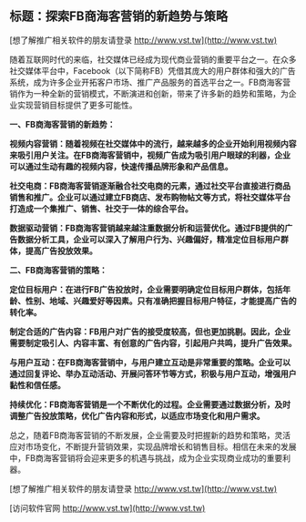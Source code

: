 ## **标题：探索FB商海客营销的新趋势与策略**

[想了解推广相关软件的朋友请登录 http://www.vst.tw](http://www.vst.tw)

随着互联网时代的来临，社交媒体已经成为现代商业营销的重要平台之一。在众多社交媒体平台中，Facebook（以下简称FB）凭借其庞大的用户群体和强大的广告系统，成为许多企业开拓客户市场、推广产品服务的首选平台之一。FB商海客营销作为一种全新的营销模式，不断演进和创新，带来了许多新的趋势和策略，为企业实现营销目标提供了更多可能性。

**一、FB商海客营销的新趋势：**

**视频内容营销：随着视频在社交媒体中的流行，越来越多的企业开始利用视频内容来吸引用户关注。在FB商海客营销中，视频广告成为吸引用户眼球的利器，企业可以通过生动有趣的视频内容，快速传播品牌形象和产品信息。**

**社交电商：FB商海客营销逐渐融合社交电商的元素，通过社交平台直接进行商品销售和推广。企业可以通过建立FB商店、发布购物帖文等方式，将社交媒体平台打造成一个集推广、销售、社交于一体的综合平台。**

**数据驱动营销：FB商海客营销越来越注重数据分析和运营优化。通过FB提供的广告数据分析工具，企业可以深入了解用户行为、兴趣偏好，精准定位目标用户群体，提高广告投放效果。**

**二、FB商海客营销的策略：**

**定位目标用户：在进行FB广告投放时，企业需要明确定位目标用户群体，包括年龄、性别、地域、兴趣爱好等因素。只有准确把握目标用户特征，才能提高广告的转化率。**

**制定合适的广告内容：FB用户对广告的接受度较高，但也更加挑剔。因此，企业需要制定吸引人、内容丰富、有创意的广告内容，引起用户共鸣，提升广告效果。**

**与用户互动：在FB商海客营销中，与用户建立互动是非常重要的策略。企业可以通过回复评论、举办互动活动、开展问答环节等方式，积极与用户互动，增强用户黏性和信任感。**

**持续优化：FB商海客营销是一个不断优化的过程。企业需要通过数据分析，及时调整广告投放策略，优化广告内容和形式，以适应市场变化和用户需求。**

总之，随着FB商海客营销的不断发展，企业需要及时把握新的趋势和策略，灵活应对市场变化，不断提升营销效果，实现品牌增长和销售目标。相信在未来的发展中，FB商海客营销将会迎来更多的机遇与挑战，成为企业实现商业成功的重要利器。

[想了解推广相关软件的朋友请登录 http://www.vst.tw](http://www.vst.tw)


[访问软件官网 http://www.vst.tw](http://www.vst.tw)
